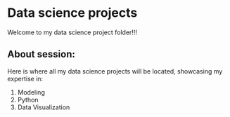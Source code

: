 # Data science projects
Welcome to my data science project folder!!!

## About session:
Here is where all my data science projects will be located, showcasing my expertise in:
1.	Modeling
2.	Python
3.	Data Visualization
